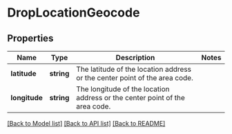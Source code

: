 # DropLocationGeocode

## Properties
Name | Type | Description | Notes
------------ | ------------- | ------------- | -------------
**latitude** | **string** | The latitude of the location address or the center point of the area code. | 
**longitude** | **string** | The longitude of the location address or the center point of the area code. | 

[[Back to Model list]](../../README.md#documentation-for-models) [[Back to API list]](../../README.md#documentation-for-api-endpoints) [[Back to README]](../../README.md)

